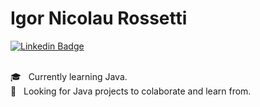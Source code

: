 # Igor Nicolau Rossetti

[![Linkedin Badge](https://img.shields.io/badge/-IgorRossetti-blue?style=flat-square&logo=Linkedin&logoColor=white&link=https://www.linkedin.com/in/igor-nicolau-rossetti-a840b7b4/)](https://www.linkedin.com/in/igor-nicolau-rossetti-a840b7b4/)

<br/> :mortar_board: &nbsp; Currently learning Java.
<br/> :muscle: &nbsp; Looking for Java projects to colaborate and learn from.

